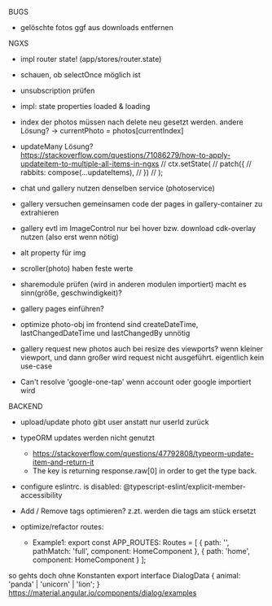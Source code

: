 BUGS

- gelöschte fotos ggf aus downloads entfernen

NGXS

- impl router state! (app/stores/router.state)
- schauen, ob selectOnce möglich ist
- unsubscription prüfen
- impl: state properties loaded & loading
- index der photos müssen nach delete neu gesetzt werden. andere Lösung?
  -> currentPhoto = photos[currentIndex]
- updateMany Lösung?
  https://stackoverflow.com/questions/71086279/how-to-apply-updateitem-to-multiple-all-items-in-ngxs
  // ctx.setState(
  // patch({
  // rabbits: compose(...updateItems),
  // })
  // );

- chat und gallery nutzen denselben service (photoservice)
- gallery versuchen gemeinsamen code der pages in gallery-container zu extrahieren
- gallery evtl im ImageControl nur bei hover bzw. download cdk-overlay nutzen (also erst wenn nötig)
- alt property für img
- scroller(photo) haben feste werte
- sharemodule prüfen (wird in anderen modulen importiert) macht es sinn(größe, geschwindigkeit)?
- gallery pages einführen?
- optimize photo-obj im frontend sind createDateTime, lastChangedDateTime und lastChangedBy unnötig
- gallery request new photos auch bei resize des viewports? wenn kleiner viewport, und dann großer wird
  request nicht ausgeführt. eigentlich kein use-case

- Can't resolve 'google-one-tap' wenn account oder google importiert wird

BACKEND

- upload/update photo gibt user anstatt nur userId zurück

- typeORM updates werden nicht genutzt
  - https://stackoverflow.com/questions/47792808/typeorm-update-item-and-return-it
  - The key is returning response.raw[0] in order to get the type back.

- configure eslintrc. is disabled: @typescript-eslint/explicit-member-accessibility
- Add / Remove tags optimieren? z.zt. werden die tags am stück ersetzt
- optimize/refactor routes:
  - Example1:
    export const APP_ROUTES: Routes = [
    {
    path: '',
    pathMatch: 'full',
    component: HomeComponent
    },
    {
    path: 'home',
    component: HomeComponent
    }
    ];

so gehts doch ohne Konstanten
export interface DialogData {
animal: 'panda' | 'unicorn' | 'lion';
}
https://material.angular.io/components/dialog/examples
